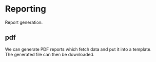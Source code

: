 # Reporting

Report generation.

## pdf

We can generate PDF reports which fetch data and put it into a template. 
The generated file can then be downloaded.
